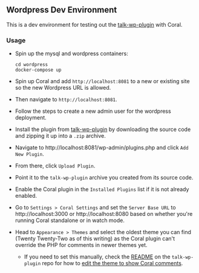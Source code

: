 ## Wordpress Dev Environment

This is a dev environment for testing out the [talk-wp-plugin](https://github.com/coralproject/talk-wp-plugin) with Coral.

### Usage

- Spin up the mysql and wordpress containers:

    ```
    cd wordpress
    docker-compose up
    ```

- Spin up Coral and add `http://localhost:8081` to a new or existing site so the new Wordpress URL is allowed.

- Then navigate to `http://localhost:8081`.

- Follow the steps to create a new admin user for the wordpress deployment.

- Install the plugin from [talk-wp-plugin](https://github.com/coralproject/talk-wp-plugin) by downloading the source code and zipping it up into a `.zip` archive.

- Navigate to http://localhost:8081/wp-admin/plugins.php and click `Add New Plugin`.

- From there, click `Upload Plugin`.

- Point it to the `talk-wp-plugin` archive you created from its source code.

- Enable the Coral plugin in the `Installed Plugins` list if it is not already enabled.

- Go to `Settings > Coral Settings` and set the `Server Base URL` to http://localhost:3000 or http://localhost:8080 based on whether you're running Coral standalone or in watch mode.

- Head to `Appearance > Themes` and select the oldest theme you can find (Twenty Twenty-Two as of this writing) as the Coral plugin can't override the PHP for comments in newer themes yet.
    - If you need to set this manually, check the [README](https://github.com/coralproject/talk-wp-plugin?tab=readme-ov-file#theme-usage) on the `talk-wp-plugin` repo for how to [edit the theme to show Coral comments](https://github.com/coralproject/talk-wp-plugin?tab=readme-ov-file#theme-usage).